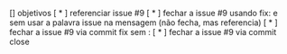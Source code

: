 [] objetivos
  [ * ] referenciar issue #9
  [ * ] fechar a issue #9 usando fix: e sem usar a palavra issue na mensagem (não fecha, mas referencia)
  [ * ] fechar a issue #9 via commit fix sem :
  [ * ] fechar a issue #9 via commit close 
